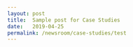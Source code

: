 ```yaml
---
layout: post
title:  Sample post for Case Studies
date:   2019-04-25
permalink: /newsroom/case-studies/test
---
```

